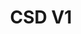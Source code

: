 ---
layout: portfolio_detail
order: 1
title:  CSD V1
name: csd-v1
description: CSD V1 Description
filter: filter-web
category:
client:
project-date:
project-url:
images:
    - 'testimonials-1.jpg'
    - 'testimonials-2.jpg'
    - 'testimonials-3.jpg'
---